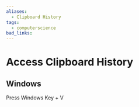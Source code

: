 ```yaml
---
aliases:
  - Clipboard History
tags:
  - computerscience
bad_links:
---
```

# Access Clipboard History

## Windows

Press Windows Key + V
